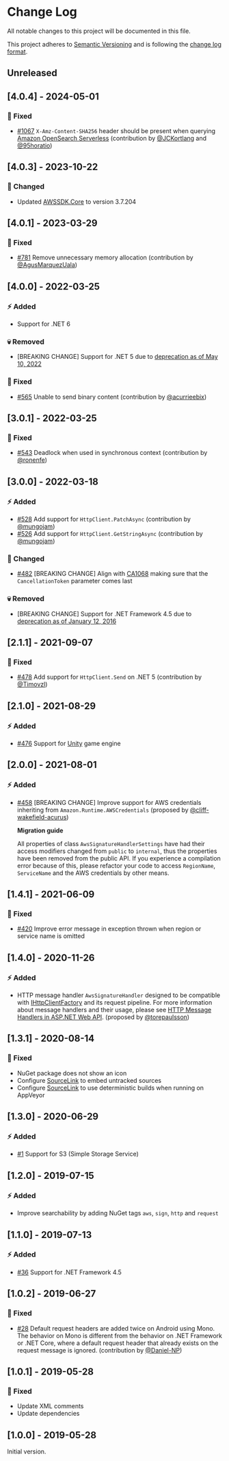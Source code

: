 # Change Log

All notable changes to this project will be documented in this file.

This project adheres to [Semantic Versioning](http://semver.org/) and is following the [change log format](http://keepachangelog.com/).

## Unreleased

## [4.0.4] - 2024-05-01

### :syringe: Fixed

- [#1067](https://github.com/FantasticFiasco/aws-signature-version-4/issues/1067) `X-Amz-Content-SHA256` header should be present when querying [Amazon OpenSearch Serverless](https://aws.amazon.com/opensearch-service/features/serverless/) (contribution by [@JCKortlang](https://github.com/JCKortlang) and [@95horatio](https://github.com/95horatio))

## [4.0.3] - 2023-10-22

### :dizzy: Changed

- Updated [AWSSDK.Core](https://www.nuget.org/packages/AWSSDK.Core) to version 3.7.204

## [4.0.1] - 2023-03-29

### :syringe: Fixed

- [#781](https://github.com/FantasticFiasco/aws-signature-version-4/issues/781) Remove unnecessary memory allocation (contribution by [@AgusMarquezUala](https://github.com/AgusMarquezUala))

## [4.0.0] - 2022-03-25

### :zap: Added

- Support for .NET 6

### :skull: Removed

- [BREAKING CHANGE] Support for .NET 5 due to [deprecation as of May 10, 2022](https://dotnet.microsoft.com/en-us/platform/support/policy/dotnet-core)

### :syringe: Fixed

- [#565](https://github.com/FantasticFiasco/aws-signature-version-4/issues/565) Unable to send binary content (contribution by [@acurrieebix](https://github.com/acurrieebix))

## [3.0.1] - 2022-03-25

### :syringe: Fixed

- [#543](https://github.com/FantasticFiasco/aws-signature-version-4/issues/543) Deadlock when used in synchronous context (contribution by [@ronenfe](https://github.com/ronenfe))

## [3.0.0] - 2022-03-18

### :zap: Added

- [#528](https://github.com/FantasticFiasco/aws-signature-version-4/issues/528) Add support for `HttpClient.PatchAsync` (contribution by [@mungojam](https://github.com/mungojam))
- [#526](https://github.com/FantasticFiasco/aws-signature-version-4/issues/526) Add support for `HttpClient.GetStringAsync` (contribution by [@mungojam](https://github.com/mungojam))

### :dizzy: Changed

- [#482](https://github.com/FantasticFiasco/aws-signature-version-4/issues/482) [BREAKING CHANGE] Align with [CA1068](https://docs.microsoft.com/dotnet/fundamentals/code-analysis/quality-rules/ca1068) making sure that the `CancellationToken` parameter comes last

### :skull: Removed

- [BREAKING CHANGE] Support for .NET Framework 4.5 due to [deprecation as of January 12, 2016](https://docs.microsoft.com/en-us/lifecycle/products/microsoft-net-framework)

## [2.1.1] - 2021-09-07

### :syringe: Fixed

- [#478](https://github.com/FantasticFiasco/aws-signature-version-4/issues/478) Add support for `HttpClient.Send` on .NET 5 (contribution by [@Timovzl](https://github.com/Timovzl))

## [2.1.0] - 2021-08-29

### :zap: Added

- [#476](https://github.com/FantasticFiasco/aws-signature-version-4/issues/476) Support for [Unity](https://unity.com/) game engine

## [2.0.0] - 2021-08-01

### :zap: Added

- [#458](https://github.com/FantasticFiasco/aws-signature-version-4/issues/458) [BREAKING CHANGE] Improve support for AWS credentials inheriting from `Amazon.Runtime.AWSCredentials` (proposed by [@cliff-wakefield-acurus](https://github.com/cliff-wakefield-acurus))

  **Migration guide**

  All properties of class `AwsSignatureHandlerSettings` have had their access modifiers changed from `public` to `internal`, thus the properties have been removed from the public API. If you experience a compilation error because of this, please refactor your code to access `RegionName`, `ServiceName` and the AWS credentials by other means.

## [1.4.1] - 2021-06-09

### :syringe: Fixed

- [#420](https://github.com/FantasticFiasco/aws-signature-version-4/issues/420) Improve error message in exception thrown when region or service name is omitted

## [1.4.0] - 2020-11-26

### :zap: Added

- HTTP message handler `AwsSignatureHandler` designed to be compatible with [IHttpClientFactory](https://docs.microsoft.com/dotnet/api/system.net.http.ihttpclientfactory) and its request pipeline. For more information about message handlers and their usage, please see [HTTP Message Handlers in ASP.NET Web API](https://docs.microsoft.com/aspnet/web-api/overview/advanced/http-message-handlers). (proposed by [@torepaulsson](https://github.com/torepaulsson))

## [1.3.1] - 2020-08-14

### :syringe: Fixed

- NuGet package does not show an icon
- Configure [SourceLink](https://github.com/dotnet/sourcelink) to embed untracked sources
- Configure [SourceLink](https://github.com/dotnet/sourcelink) to use deterministic builds when running on AppVeyor

## [1.3.0] - 2020-06-29

### :zap: Added

- [#1](https://github.com/FantasticFiasco/aws-signature-version-4/issues/1) Support for S3 (Simple Storage Service)

## [1.2.0] - 2019-07-15

### :zap: Added

- Improve searchability by adding NuGet tags `aws`, `sign`, `http` and `request`

## [1.1.0] - 2019-07-13

### :zap: Added

- [#36](https://github.com/FantasticFiasco/aws-signature-version-4/issues/36) Support for .NET Framework 4.5

## [1.0.2] - 2019-06-27

### :syringe: Fixed

- [#28](https://github.com/FantasticFiasco/aws-signature-version-4/issues/28) Default request headers are added twice on Android using Mono. The behavior on Mono is different from the behavior on .NET Framework or .NET Core, where a default request header that already exists on the request message is ignored. (contribution by [@Daniel-NP](https://github.com/Daniel-NP))

## [1.0.1] - 2019-05-28

### :syringe: Fixed

- Update XML comments
- Update dependencies

## [1.0.0] - 2019-05-28

Initial version.
